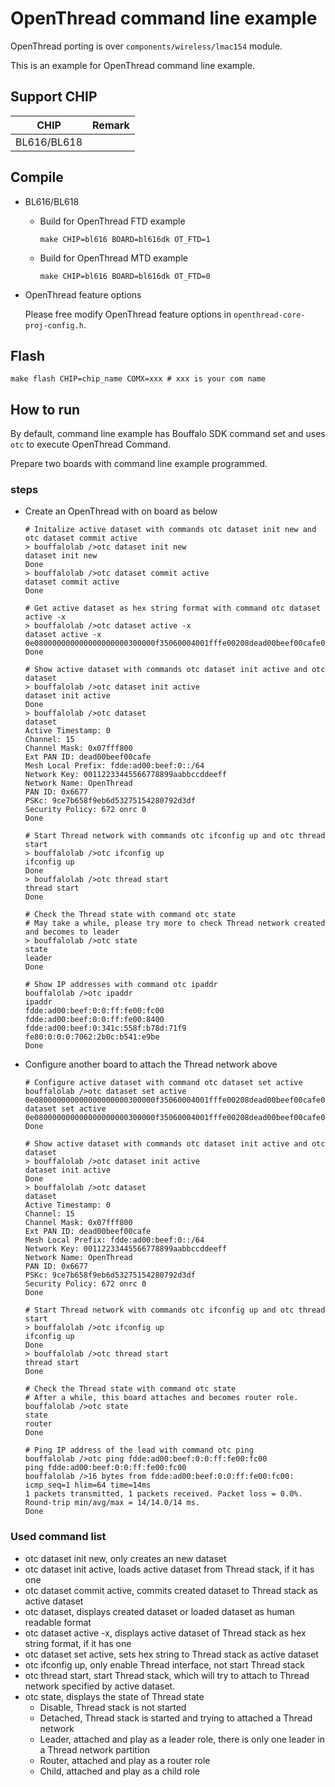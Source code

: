 # OpenThread command line example
OpenThread porting is over `components/wireless/lmac154` module. 

This is an example for OpenThread command line example.

## Support CHIP

|      CHIP        | Remark |
|:----------------:|:------:|
|BL616/BL618       |        |

## Compile
- BL616/BL618
    - Build for OpenThread FTD example
        ```shell
        make CHIP=bl616 BOARD=bl616dk OT_FTD=1
        ```
    
    - Build for OpenThread MTD example
        ```shell
        make CHIP=bl616 BOARD=bl616dk OT_FTD=0
        ```

- OpenThread feature options

  Please free modify OpenThread feature options in `openthread-core-proj-config.h`.

## Flash

```
make flash CHIP=chip_name COMX=xxx # xxx is your com name
```

## How to run

By default, command line example has Bouffalo SDK command set and uses `otc` to execute OpenThread Command.

Prepare two boards with command line example programmed.

### steps

- Create an OpenThread with on board as below

  ```shell
  # Initalize active dataset with commands otc dataset init new and otc dataset commit active
  > bouffalolab />otc dataset init new
  dataset init new
  Done
  > bouffalolab />otc dataset commit active
  dataset commit active
  Done
  
  # Get active dataset as hex string format with command otc dataset active -x
  > bouffalolab />otc dataset active -x
  dataset active -x
  0e080000000000000000000300000f35060004001fffe00208dead00beef00cafe0708fddead00beef0000051000112233445566778899aabbccddeeff030a4f70656e54687265616404109ce7b658f9eb6d53275154280792d3df0c0402a0f7f801026677
  Done
  
  # Show active dataset with commands otc dataset init active and otc dataset
  > bouffalolab />otc dataset init active 
  dataset init active
  Done
  > bouffalolab />otc dataset
  dataset
  Active Timestamp: 0
  Channel: 15
  Channel Mask: 0x07fff800
  Ext PAN ID: dead00beef00cafe
  Mesh Local Prefix: fdde:ad00:beef:0::/64
  Network Key: 00112233445566778899aabbccddeeff
  Network Name: OpenThread
  PAN ID: 0x6677
  PSKc: 9ce7b658f9eb6d53275154280792d3df
  Security Policy: 672 onrc 0
  Done
  
  # Start Thread network with commands otc ifconfig up and otc thread start
  > bouffalolab />otc ifconfig up
  ifconfig up
  Done
  > bouffalolab />otc thread start
  thread start
  Done
  
  # Check the Thread state with command otc state
  # May take a while, please try more to check Thread network created and becomes to leader
  > bouffalolab />otc state
  state
  leader
  Done
  
  # Show IP addresses with command otc ipaddr
  bouffalolab />otc ipaddr
  ipaddr
  fdde:ad00:beef:0:0:ff:fe00:fc00
  fdde:ad00:beef:0:0:ff:fe00:8400
  fdde:ad00:beef:0:341c:558f:b78d:71f9
  fe80:0:0:0:7062:2b0c:b541:e9be
  Done
  ```

- Configure another board to attach the Thread network above

  ```shell
  # Configure active dataset with command otc dataset set active 
  bouffalolab />otc dataset set active 0e080000000000000000000300000f35060004001fffe00208dead00beef00cafe0708fddead00beef0000051000112233445566778899aabbccddeeff030a4f70656e54687265616404109ce7b658f9eb6d53275154280792d3df0c0402a0f7f801026677
  dataset set active 0e080000000000000000000300000f35060004001fffe00208dead00beef00cafe0708fddead00beef0000051000112233445566778899aabbccddeeff030a4f70656e54687265616404109ce7b658f9eb6d53275154280792d3df0c0402a0f7f801026677
  Done
  
  # Show active dataset with commands otc dataset init active and otc dataset
  > bouffalolab />otc dataset init active 
  dataset init active
  Done
  > bouffalolab />otc dataset
  dataset
  Active Timestamp: 0
  Channel: 15
  Channel Mask: 0x07fff800
  Ext PAN ID: dead00beef00cafe
  Mesh Local Prefix: fdde:ad00:beef:0::/64
  Network Key: 00112233445566778899aabbccddeeff
  Network Name: OpenThread
  PAN ID: 0x6677
  PSKc: 9ce7b658f9eb6d53275154280792d3df
  Security Policy: 672 onrc 0
  Done
  
  # Start Thread network with commands otc ifconfig up and otc thread start
  > bouffalolab />otc ifconfig up
  ifconfig up
  Done
  > bouffalolab />otc thread start
  thread start
  Done
  
  # Check the Thread state with command otc state
  # After a while, this board attaches and becomes router role.
  bouffalolab />otc state
  state
  router
  Done
  
  # Ping IP address of the lead with command otc ping
  bouffalolab />otc ping fdde:ad00:beef:0:0:ff:fe00:fc00
  ping fdde:ad00:beef:0:0:ff:fe00:fc00
  bouffalolab />16 bytes from fdde:ad00:beef:0:0:ff:fe00:fc00: icmp_seq=1 hlim=64 time=14ms
  1 packets transmitted, 1 packets received. Packet loss = 0.0%. Round-trip min/avg/max = 14/14.0/14 ms.
  Done
  ```
  

### Used command list

- otc dataset init new, only creates an new dataset 
- otc dataset init active, loads active dataset from Thread stack, if it has one
- otc dataset commit active, commits created dataset to Thread stack as active dataset
- otc dataset, displays created dataset or loaded dataset as human readable format
- otc dataset active -x, displays active dataset of Thread stack as hex string format, if it has one
- otc dataset set active, sets hex string to Thread stack as active dataset
- otc ifconfig up, only enable Thread interface, not start Thread stack
- otc thread start, start Thread stack, which will try to attach to Thread network specified by active dataset.
- otc state, displays the state of Thread state
  - Disable, Thread stack is not started
  - Detached, Thread stack is started and trying to attached a Thread network
  - Leader, attached and play as a leader role, there is only one leader in a Thread network partition
  - Router, attached and play as a router role
  - Child, attached and play as a child role
